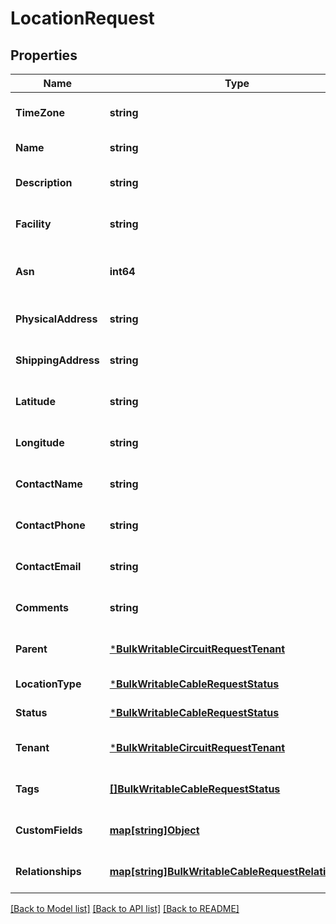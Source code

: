 # LocationRequest

## Properties
Name | Type | Description | Notes
------------ | ------------- | ------------- | -------------
**TimeZone** | **string** |  | [optional] [default to null]
**Name** | **string** |  | [default to null]
**Description** | **string** |  | [optional] [default to null]
**Facility** | **string** | Local facility ID or description | [optional] [default to null]
**Asn** | **int64** | 32-bit autonomous system number | [optional] [default to null]
**PhysicalAddress** | **string** |  | [optional] [default to null]
**ShippingAddress** | **string** |  | [optional] [default to null]
**Latitude** | **string** | GPS coordinate (latitude) | [optional] [default to null]
**Longitude** | **string** | GPS coordinate (longitude) | [optional] [default to null]
**ContactName** | **string** |  | [optional] [default to null]
**ContactPhone** | **string** |  | [optional] [default to null]
**ContactEmail** | **string** |  | [optional] [default to null]
**Comments** | **string** |  | [optional] [default to null]
**Parent** | [***BulkWritableCircuitRequestTenant**](BulkWritableCircuitRequest_tenant.md) |  | [optional] [default to null]
**LocationType** | [***BulkWritableCableRequestStatus**](BulkWritableCableRequest_status.md) |  | [default to null]
**Status** | [***BulkWritableCableRequestStatus**](BulkWritableCableRequest_status.md) |  | [default to null]
**Tenant** | [***BulkWritableCircuitRequestTenant**](BulkWritableCircuitRequest_tenant.md) |  | [optional] [default to null]
**Tags** | [**[]BulkWritableCableRequestStatus**](BulkWritableCableRequest_status.md) |  | [optional] [default to null]
**CustomFields** | [**map[string]Object**](.md) |  | [optional] [default to null]
**Relationships** | [**map[string]BulkWritableCableRequestRelationships**](BulkWritableCableRequest_relationships.md) |  | [optional] [default to null]

[[Back to Model list]](../README.md#documentation-for-models) [[Back to API list]](../README.md#documentation-for-api-endpoints) [[Back to README]](../README.md)

